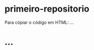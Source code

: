 # primeiro-repositorio

Para cópiar o código em HTML:
...
<html>
 <h1/meu primeiro arquivo de html/h1> 
  </html>
...
